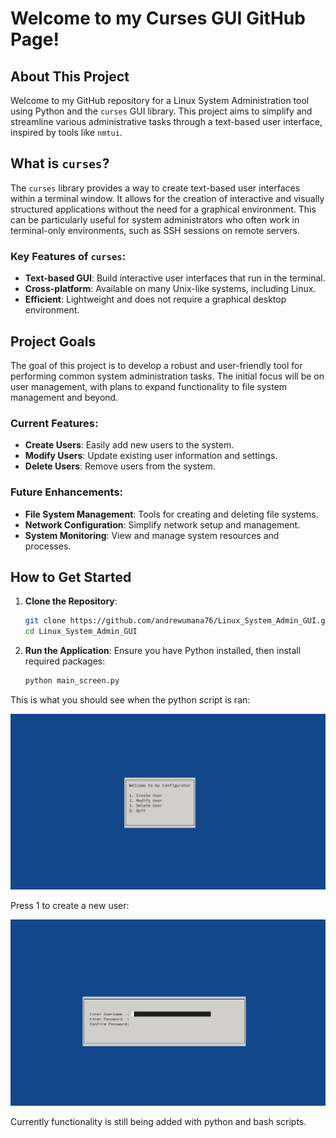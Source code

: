 # Welcome to my Curses GUI GitHub Page!

## About This Project

Welcome to my GitHub repository for a Linux System Administration tool using Python and the `curses` GUI library. This project aims to simplify and streamline various administrative tasks through a text-based user interface, inspired by tools like `nmtui`.

## What is `curses`?

The `curses` library provides a way to create text-based user interfaces within a terminal window. It allows for the creation of interactive and visually structured applications without the need for a graphical environment. This can be particularly useful for system administrators who often work in terminal-only environments, such as SSH sessions on remote servers.

### Key Features of `curses`:

- **Text-based GUI**: Build interactive user interfaces that run in the terminal.
- **Cross-platform**: Available on many Unix-like systems, including Linux.
- **Efficient**: Lightweight and does not require a graphical desktop environment.

## Project Goals

The goal of this project is to develop a robust and user-friendly tool for performing common system administration tasks. The initial focus will be on user management, with plans to expand functionality to file system management and beyond.

### Current Features:

- **Create Users**: Easily add new users to the system.
- **Modify Users**: Update existing user information and settings.
- **Delete Users**: Remove users from the system.

### Future Enhancements:

- **File System Management**: Tools for creating and deleting file systems.
- **Network Configuration**: Simplify network setup and management.
- **System Monitoring**: View and manage system resources and processes.

## How to Get Started

1. **Clone the Repository**:
    ```bash
    git clone https://github.com/andrewumana76/Linux_System_Admin_GUI.git
    cd Linux_System_Admin_GUI
    ```

2. **Run the Application**:
    Ensure you have Python installed, then install required packages:

    ```bash
    python main_screen.py
    ```

This is what you should see when the python script is ran: 

![alt text](https://github.com/andrewumana76/Linux_System_Admin_GUI/blob/main/pictures/Initial_Menu.png)


Press 1 to create a new user:

![alt text](https://github.com/andrewumana76/Linux_System_Admin_GUI/blob/main/pictures/Create_User.png)

Currently functionality is still being added with python and bash scripts.
